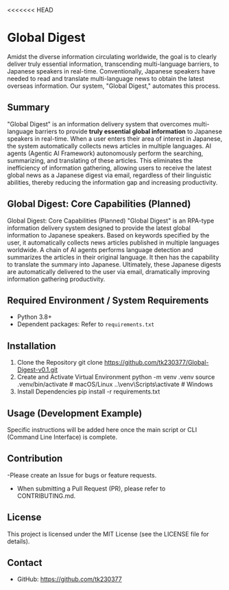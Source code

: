 <<<<<<< HEAD
# Global Digest
Amidst the diverse information circulating worldwide, the goal is to clearly deliver truly essential information, transcending multi-language barriers, to Japanese speakers in real-time.
Conventionally, Japanese speakers have needed to read and translate multi-language news to obtain the latest overseas information. Our system, "Global Digest," automates this process.

## Summary
"Global Digest" is an information delivery system that overcomes multi-language barriers to provide **truly essential global information** to Japanese speakers in real-time.
When a user enters their area of interest in Japanese, the system automatically collects news articles in multiple languages.
AI agents (Agentic AI Framework) autonomously perform the searching, summarizing, and translating of these articles.
This eliminates the inefficiency of information gathering, allowing users to receive the latest global news as a Japanese digest via email, regardless of their linguistic abilities, thereby reducing the information gap and increasing productivity.

## Global Digest: Core Capabilities (Planned)
Global Digest: Core Capabilities (Planned)
"Global Digest" is an RPA-type information delivery system designed to provide the latest global information to Japanese speakers. Based on keywords specified by the user, it automatically collects news articles published in multiple languages worldwide. A chain of AI agents performs language detection and summarizes the articles in their original language. It then has the capability to translate the summary into Japanese. Ultimately, these Japanese digests are automatically delivered to the user via email, dramatically improving information gathering productivity.

## Required Environment / System Requirements
- Python 3.8+
- Dependent packages: Refer to `requirements.txt`

## Installation
1. Clone the Repository git clone https://github.com/tk230377/Global-Digest-v0.1.git
2. Create and Activate Virtual Environment python -m venv .venv source .venv/bin/activate # macOS/Linux ..\venv\Scripts\activate # Windows
3. Install Dependencies pip install -r requirements.txt

## Usage (Development Example)
Specific instructions will be added here once the main script or CLI (Command Line Interface) is complete.

## Contribution
-Please create an Issue for bugs or feature requests.
- When submitting a Pull Request (PR), please refer to CONTRIBUTING.md.

## License
This project is licensed under the MIT License (see the LICENSE file for details).

## Contact
- GitHub: https://github.com/tk230377

